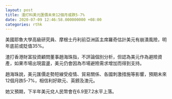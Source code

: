 ```yaml
---
layout: post
title: 渣打料美元匯價未來12個月或跌5-7%
date: 2020-07-09 12:46:58.000000000 +08:00
categories: rthk
---
```


美國耶魯大學高級研究員、摩根士丹利前亞洲區主席羅奇估計美元有崩潰風險，明年底前或貶值35%。

渣打香港財富投資顧問董事趙海珠指，不評論個別分析，但認為美元作為避險資產，如果市場出現震盪，美元仍會因為市場避險需求增加而得到支持。

趙海珠說，美元匯價走勢短線受疫情、貿易關係、各國刺激措施等影響，預期未來12個月跌5-7%，相信利好歐元、英鎊及澳元。

她又預期，下半年美元兌人民幣會在6.9至7.2水平上落。
